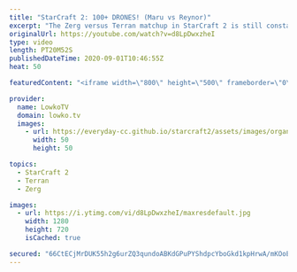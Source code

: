 ```yaml
---
title: "StarCraft 2: 100+ DRONES! (Maru vs Reynor)"
excerpt: "The Zerg versus Terran matchup in StarCraft 2 is still constantly changing. In this match between Maru and Reynor we see Reynor go up to 100+ Drones and constantly Swarm his opponent with Zerglings, Banelings and Lurkers.  Support my work: http://www.patreon.com/lowkotv  My second channel: http://lowko.tv/morelowko"
originalUrl: https://youtube.com/watch?v=d8LpDwxzheI
type: video
length: PT20M52S
publishedDateTime: 2020-09-01T10:46:55Z
heat: 50

featuredContent: "<iframe width=\"800\" height=\"500\" frameborder=\"0\" src=\"https://www.youtube.com/embed/d8LpDwxzheI\" allow=\"accelerometer; autoplay; encrypted-media; gyroscope; picture-in-picture\" allowfullscreen></iframe>"

provider:
  name: LowkoTV
  domain: lowko.tv
  images:
    - url: https://everyday-cc.github.io/starcraft2/assets/images/organizations/lowko.tv-50x50.jpg
      width: 50
      height: 50

topics:
  - StarCraft 2
  - Terran
  - Zerg

images:
  - url: https://i.ytimg.com/vi/d8LpDwxzheI/maxresdefault.jpg
    width: 1280
    height: 720
    isCached: true

secured: "66CtECjMrDUK55h2g6urZQ3qundoABKdGPuPYShdpcYboGkd1kpHrwA/mKOoEJgtldAzC41+JiaQWrr+OU42PCIGhpmieX9TK7Fe48jRDkI1HJGXkXKCWMJ+PAENotStgEFRbzjYd2Fzko9dcSUeV5llI37164JD8AzoAd1zNYVBSU47d+28dr/t+eBSUbEBMzXuG/sBQE5sgNnGDmD88pZKKf8ypXj7szJsiFfOuWc5OU7/UIgy4c/H5AQ0tqAqSnKCsGkbNY8WeZwohzLfB0lx4OE4ZvIHHQImyjQtWm6L0heyo1ZJIjkO8jHAJ1vuc2jLybK7q1Yy5B1GYGrtar2gnLf8kQEoiF2a+7w9Zq0QYkdHdk3WAzhhV9Mlh0LVCrmY+n3cFPapUMNMH4Pk5E9yzUEOQ3BDYDKgsrL/lYZmU1acz9Hei1IzFesfSI78;cUaEwZmkVI9uNe9OCvIFcw=="
---
```


